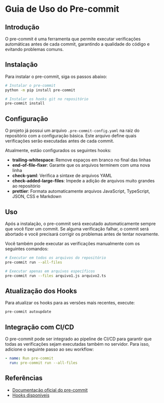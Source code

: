 # Guia de Uso do Pre-commit

## Introdução

O pre-commit é uma ferramenta que permite executar verificações automáticas antes de cada commit, garantindo a qualidade do código e evitando problemas comuns.

## Instalação

Para instalar o pre-commit, siga os passos abaixo:

```bash
# Instalar o pre-commit
python -m pip install pre-commit

# Instalar os hooks git no repositório
pre-commit install
```

## Configuração

O projeto já possui um arquivo `.pre-commit-config.yaml` na raiz do repositório com a configuração básica. Este arquivo define quais verificações serão executadas antes de cada commit.

Atualmente, estão configurados os seguintes hooks:

- **trailing-whitespace**: Remove espaços em branco no final das linhas
- **end-of-file-fixer**: Garante que os arquivos terminem com uma nova linha
- **check-yaml**: Verifica a sintaxe de arquivos YAML
- **check-added-large-files**: Impede a adição de arquivos muito grandes ao repositório
- **prettier**: Formata automaticamente arquivos JavaScript, TypeScript, JSON, CSS e Markdown

## Uso

Após a instalação, o pre-commit será executado automaticamente sempre que você fizer um commit. Se alguma verificação falhar, o commit será abortado e você precisará corrigir os problemas antes de tentar novamente.

Você também pode executar as verificações manualmente com os seguintes comandos:

```bash
# Executar em todos os arquivos do repositório
pre-commit run --all-files

# Executar apenas em arquivos específicos
pre-commit run --files arquivo1.js arquivo2.ts
```

## Atualização dos Hooks

Para atualizar os hooks para as versões mais recentes, execute:

```bash
pre-commit autoupdate
```

## Integração com CI/CD

O pre-commit pode ser integrado ao pipeline de CI/CD para garantir que todas as verificações sejam executadas também no servidor. Para isso, adicione o seguinte passo ao seu workflow:

```yaml
- name: Run pre-commit
  run: pre-commit run --all-files
```

## Referências

- [Documentação oficial do pre-commit](https://pre-commit.com/)
- [Hooks disponíveis](https://pre-commit.com/hooks.html)
